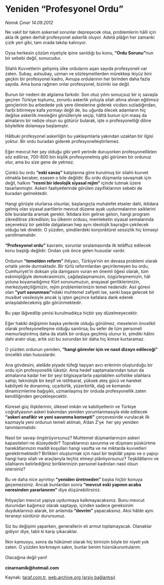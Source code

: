 # Yeniden “Profesyonel Ordu”

*Namık Çınar 14.09.2012*

<div class="yazi"><p>Ne vakit bir takım askersel sorunlar depreşecek olsa, problemlerin hâlli için akla ilk gelen derhâl profesyonel askerlik oluyor. Adetâ plâğın her zamanki çizik yeri gibi, tam orada takılıp kalınıyor.<br/><br/>Oysa herkesin çözüm niyetiyle ipine sarıldığı bu konu, <b>“Ordu Sorunu”</b>nun bir sebebi değil, sonucudur.<br/><br/>Silahlı Kuvvetlerin gelişmiş ülke ordularını aşan sayıda profesyoneli var zaten. Subay, astsubay, uzman ve sözleşmelilerden mürekkep ikiyüz bini geçkin bir profesyonel kadro, Avrupa ordularının her birinden daha fazla sayıda. Ama buna rağmen onlar profesyonel, bizimki ise değil.<br/><br/>Bunun bir nedeni de algılama farkıdır. Son otuz yılını sonuçsuz bir iç savaşla geçiren Türkiye toplumu, zorunlu askerlik yoluyla silah altına alınan eğitimsiz gençlerinin bu arbedede yok yere ölmelerine giderek vicdanı sızladığından, harbi bitirmeye kafa yormayı değil de, bu uğurda ölecek adamların hiç değilse askerlik mesleğini gönülleriyle seçip, hâttâ bunun için maaş da almalarını bir nebze olsun su götürür bularak, işte o profesyonelliği diline böylelikle dolamaya başlamıştır.<br/><br/>Hâlbuki profesyonel askerliğin bu yaklaşımlarla yakından uzaktan bir ilgisi yoktur. Bir ordu buradan giderek profesyonelleştirilemez.<br/><br/>Eğer mevcut her şey olduğu gibi yerli yerinde duruyorken profesyonellikten söz edilirse, 700-800 bin kişilik profesyonelmiş gibi görünen bir ordunuz olur, ama bu size gene de yetmez.<br/><br/>Çünkü bu ordu <b>“eski savaş”</b> kalıplarına göre kurulmuş bir silahlı kuvvet olmakla beraber, esasen o bile değildir. Bu ordu düşmanla savaşmak için değil, halkını <b>“resmi bir ideolojik siyasal rejim”</b> içinde tutmak üzere tasarlanmıştır. Askeri faaliyetlerinde görülen zayıflıklarının sebebi de buradan gelmektedir.<br/><br/>Hangi görüşte olurlarsa olsunlar, başlangıçta muhalefet etseler dahi, iktidara gelmiş olan siyasal partilerin mevcut düzene ayak uydurmalarının saiklerini bile buralarda aramak gerekir. İktidara kim gelirse gelsin, hangi program zikredilirse zikredilsin; bu ülkenin ordusu, memleketin siyasal semalarında seçeneksiz bir şekilde dalgalanan hep aynı ideolojik bayrağın çekilecek olduğu tek direktir. O yüzden, şimdilerdeki konjonktürel sessizlik hiç kimseyi yanıltmamalıdır.<br/><br/><b>“Profesyonel ordu”</b> kavramı, sorunlar sıralamasında ilk telâffuz edilecek konu başlığı değildir. Ondan çok önce gelen hususlar vardır.<br/><br/>Ordunun <b>“temelden reform”</b> ihtiyacı, Türkiye’nin en devasa problemi olarak ortalık yerde durmaktadır. Bir türlü reformlardan geçirilemeyen bu ordu, Cumhuriyet’in doksan yıla damgasını vuran en önemli öğesi olarak, tüm eskimişliğiyle demokrasimizin, çağdaşlaşmamızın, özgürleşmemizin, hâl yoluna koyamadığımız Kürt sorunumuzun, anayasal geriliklerimizin, merkeziyetçiliğimizin, rejim problemlerimizin temel nedenidir. Asıl görevi olan <b>“yurt savunması”</b>ndaki muhtemel zafiyeti ise, sanki başa gelecek bir musibet vesilesiyle ancak iş işten geçince kafalara dank ederek anlaşılabilecekmiş gibi görünmektedir.<br/><br/>Bu yapı lâğvedilip yenisi kurulmadıkça hiçbir şey düzelmeyecektir.<br/><br/>Eğer hakiki değişimin başka yerlerde olduğu görülmez, meselenin öncelikli olarak profesyonelleşme olduğu sanılırsa; bu sefer de tüm personeli memurlaştırılmış daha da statik bir orduya geçilmiş olunur ki, şimdiki hâlini dahi aratır olup, artık sizi bu sorundan bir daha hiç kimse kurtaramaz.<br/><br/>O yüzden ordunun yeniden, <b>“hangi görevler için ve nasıl dizayn edileceği”</b> öncelikli olan hususlardır.<br/><br/>Ana gövdesini, alelâde piyade tüfeği taşıyan avcı erlerinin oluşturduğu bir ordu için profesyonellik lükstür. Ama hedef saptamalarından tutun da atmalarına kadar her bir şeyi bilgisayarlarla yapılabilen sofistike silahlara sahip; teknolojik bir keşif ve istihbarat, yüksek ateş gücü ve hareket kabiliyeti ile donanmış; uçarbirlik, yüzerbirlik, dağ ve komando dinamizmlerine bağışıklı, uzmanlaşmış bir orduda profesyonellik zaten kendiliğinden gerçekleşecektir.<br/><br/>Küresel güç ilişkilerinin, ülkesel imkân ve kabiliyetlerin ve Türkiye coğrafyasının askeri bakımdan yeniden yorumlanmasıyla elde edilecek <b>“askeri anafikir ve yeni savunma konsepti”</b> çerçevesinde vurulacak ilk kazmayla yeni ordunun temeli atılmalı, A’dan Z’ye  her şey yeniden tanımlanmalıdır.<br/><br/>Nasıl bir savaşı öngörüyorsunuz? Muhtemel düşmanlarınızın askeri kapasiteleri ne düzeydedir? Topraklarınızı savunma ve düşmanı püskürtme harekâtlarınızın maddi koşulları hangi vasıfta ve ne miktarda kuvvetleri gerektirmektedir? Birlikleri oluşturmak için nasıl bir teşkilât yapısı ve o yapıyı hangi harp silah ve araçlarıyla teçhiz etmeyi plânlıyorsunuz? Teşkilâtlarını ve silahlarını belirlediğiniz birliklerinizin personel kadroları nasıl olsun istersiniz?<br/><br/>Bu ve daha nice ayrıntıyı <b>“yeniden üretmeden”</b> başka hiçbir konuya geçemezsiniz. Ancak bunlardan sonra <b>“mevcut eski yapının acaba neresinden yararlanırım”</b> diye düşünebilirsiniz.<br/><br/>İhtiyaçları mevcut yapıya uydurmaya kalkmayacaksınız. Bunu mevcut durumdan bağımsız olarak saptayıp, içinden sadece gereksinim duyduklarınızı alarak, bir anlamda <b>“devrim”</b> yapacaksınız. Aksi hâlde aynı teraneyi sürdürür durursunuz.<br/><br/>Siz bu değişimi yaparken, generallerin eli armut toplamayacak. Olanaklar gidiyor diye, tabii ki karşı çıkacaklar.<br/><br/>İlkin kamuoyu, sonra da hükümet olarak hiç birinizin böyle bir niyeti yok zaten. O yüzden korkmayın sakın, bunlar benim hüsnükuruntularım.<br/><br/>Olacağına değil yani!<br/><br/><strong>cinarnamik@hotmail.com</strong></p>
</div>

Kaynak: [taraf.com.tr](http://www.taraf.com.tr/namik-cinar/makale-yeniden-profesyonel-ordu.htm), [web.archive.org (arşiv bağlantısı)](http://web.archive.org/web/20130623162222/http://www.taraf.com.tr/namik-cinar/makale-yeniden-profesyonel-ordu.htm)
